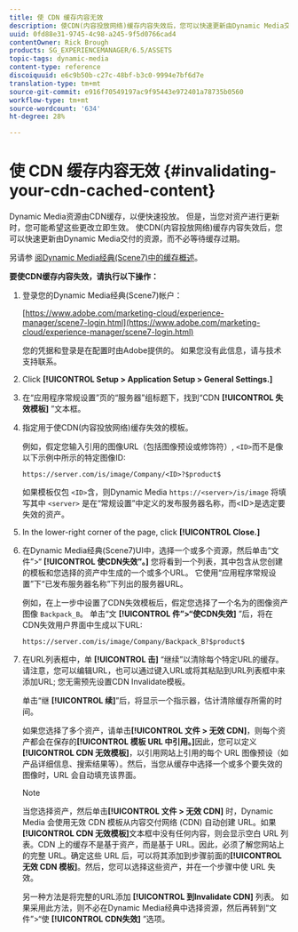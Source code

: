 ```yaml
---
title: 使 CDN 缓存内容无效
description: 使CDN(内容投放网络)缓存内容失效后，您可以快速更新由Dynamic Media交付的资源，而不必等待缓存过期。
uuid: 0fd88e31-9745-4c98-a245-9f5d0766cad4
contentOwner: Rick Brough
products: SG_EXPERIENCEMANAGER/6.5/ASSETS
topic-tags: dynamic-media
content-type: reference
discoiquuid: e6c9b50b-c27c-48bf-b3c0-9994e7bf6d7e
translation-type: tm+mt
source-git-commit: e916f70549197ac9f95443e972401a78735b0560
workflow-type: tm+mt
source-wordcount: '634'
ht-degree: 28%

---
```



# 使 CDN 缓存内容无效 {#invalidating-your-cdn-cached-content}

Dynamic Media资源由CDN缓存，以便快速投放。 但是，当您对资产进行更新时，您可能希望这些更改立即生效。 使CDN(内容投放网络)缓存内容失效后，您可以快速更新由Dynamic Media交付的资源，而不必等待缓存过期。

另请参 [阅Dynamic Media经典(Scene7)中的缓存概述](https://helpx.adobe.com/experience-manager/scene7/kb/base/caching-questions/scene7-caching-overview.html)。

**要使CDN缓存内容失效，请执行以下操作：**

1. 登录您的Dynamic Media经典(Scene7)帐户：

   [https://www.adobe.com/marketing-cloud/experience-manager/scene7-login.html](https://www.adobe.com/marketing-cloud/experience-manager/scene7-login.html)

   您的凭据和登录是在配置时由Adobe提供的。 如果您没有此信息，请与技术支持联系。

1. Click **[!UICONTROL Setup > Application Setup > General Settings.]**
1. 在“应用程序常规设置”页的“服务器”组标题下，找到“CDN **[!UICONTROL 失效模板]** ”文本框。

1. 指定用于使CDN(内容投放网络)缓存失效的模板。

   例如，假定您输入引用的图像URL（包括图像预设或修饰符）, `<ID>`而不是像以下示例中所示的特定图像ID:

   `https://server.com/is/image/Company/<ID>?$product$`

   如果模板仅包 `<ID>`含，则Dynamic Media `https://<server>/is/image` 将填写其中 `<server>` 是在“常规设置”中定义的发布服务器名称，而&lt;ID>是选定要失效的资产。

1. In the lower-right corner of the page, click **[!UICONTROL Close.]**
1. 在Dynamic Media经典(Scene7)UI中，选择一个或多个资源，然后单击“文件”>“ **[!UICONTROL 使CDN失效”。]** 您将看到一个列表，其中包含从您创建的模板和您选择的资产中生成的一个或多个URL。 它使用“应用程序常规设置”下“已发布服务器名称”下列出的服务器URL。

   例如，在上一步中设置了CDN失效模板后，假定您选择了一个名为的图像资产图像 `Backpack_B`。 单击“文 **[!UICONTROL 件”>“使CDN失效]** ”后，将在CDN失效用户界面中生成以下URL:

   `https://server.com/is/image/Company/Backpack_B?$product$`

1. 在URL列表框中，单 **[!UICONTROL 击]** “继续”以清除每个特定URL的缓存。 请注意，您可以编辑URL，也可以通过键入URL或将其粘贴到URL列表框中来添加URL; 您无需预先设置CDN Invalidate模板。

   单击“继 **[!UICONTROL 续]**”后，将显示一个指示器，估计清除缓存所需的时间。

   如果您选择了多个资产，请单击&#x200B;**[!UICONTROL 文件 > 无效 CDN]**，则每个资产都会在保存的&#x200B;**[!UICONTROL 模板 URL 中引用。]**&#x200B;因此，您可以定义 **[!UICONTROL CDN 无效模板]**，以引用网站上引用的每个 URL 图像预设（如产品详细信息、搜索结果等）。然后，当您从缓存中选择一个或多个要失效的图像时，URL 会自动填充该界面。

   >[!NOTE]
   >
   >当您选择资产，然后单击&#x200B;**[!UICONTROL 文件 > 无效 CDN]** 时，Dynamic Media 会使用无效 CDN 模板从内容交付网络 (CDN) 自动创建 URL。如果 **[!UICONTROL CDN 无效模板]**&#x200B;文本框中没有任何内容，则会显示空白 URL 列表。CDN 上的缓存不是基于资产，而是基于 URL。因此，必须了解您网站上的完整 URL。确定这些 URL 后，可以将其添加到步骤前面的&#x200B;**[!UICONTROL 无效 CDN 模板]**。然后，您可以选择这些资产，并在一个步骤中使 URL 失效。
   >
   >另一种方法是将完整的URL添加 **[!UICONTROL 到Invalidate CDN]** 列表。 如果采用此方法，则不必在Dynamic Media经典中选择资源，然后再转到“文件”>“使 **[!UICONTROL CDN失效]** ”选项。

